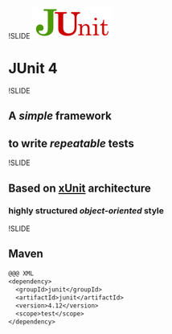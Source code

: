 !SLIDE
![JUnit Logo](junit-logo.png)
# JUnit 4

!SLIDE
## A *simple* framework
## to write *repeatable* tests

!SLIDE
## Based on [xUnit](https://en.wikipedia.org/wiki/XUnit) architecture
### highly structured *object-oriented* style

!SLIDE
## Maven
	@@@ XML
	<dependency>
	  <groupId>junit</groupId>
	  <artifactId>junit</artifactId>
	  <version>4.12</version>
	  <scope>test</scope>
	</dependency>
